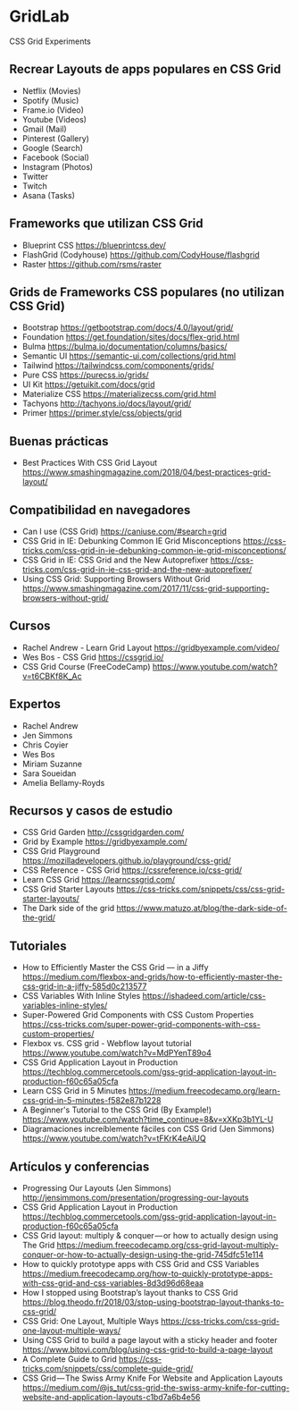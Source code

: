# GridLab
CSS Grid Experiments

## Recrear Layouts de apps populares en CSS Grid
* Netflix (Movies)
* Spotify (Music)
* Frame.io (Video)
* Youtube (Videos)
* Gmail (Mail)
* Pinterest (Gallery)
* Google (Search)
* Facebook (Social)
* Instagram (Photos)
* Twitter
* Twitch
* Asana (Tasks)

## Frameworks que utilizan CSS Grid

* Blueprint CSS https://blueprintcss.dev/
* FlashGrid (Codyhouse) https://github.com/CodyHouse/flashgrid 
* Raster https://github.com/rsms/raster

## Grids de Frameworks CSS populares (no utilizan CSS Grid)

* Bootstrap https://getbootstrap.com/docs/4.0/layout/grid/
* Foundation https://get.foundation/sites/docs/flex-grid.html
* Bulma https://bulma.io/documentation/columns/basics/
* Semantic UI https://semantic-ui.com/collections/grid.html
* Tailwind https://tailwindcss.com/components/grids/
* Pure CSS https://purecss.io/grids/
* UI Kit https://getuikit.com/docs/grid
* Materialize CSS https://materializecss.com/grid.html
* Tachyons http://tachyons.io/docs/layout/grid/
* Primer https://primer.style/css/objects/grid

## Buenas prácticas

* Best Practices With CSS Grid Layout https://www.smashingmagazine.com/2018/04/best-practices-grid-layout/

## Compatibilidad en navegadores

* Can I use (CSS Grid) https://caniuse.com/#search=grid
* CSS Grid in IE: Debunking Common IE Grid Misconceptions https://css-tricks.com/css-grid-in-ie-debunking-common-ie-grid-misconceptions/
* CSS Grid in IE: CSS Grid and the New Autoprefixer https://css-tricks.com/css-grid-in-ie-css-grid-and-the-new-autoprefixer/
* Using CSS Grid: Supporting Browsers Without Grid https://www.smashingmagazine.com/2017/11/css-grid-supporting-browsers-without-grid/

## Cursos
* Rachel Andrew - Learn Grid Layout https://gridbyexample.com/video/
* Wes Bos - CSS Grid https://cssgrid.io/
* CSS Grid Course (FreeCodeCamp) https://www.youtube.com/watch?v=t6CBKf8K_Ac

## Expertos
* Rachel Andrew
* Jen Simmons
* Chris Coyier
* Wes Bos
* Miriam Suzanne
* Sara Soueidan
* Amelia Bellamy-Royds

## Recursos y casos de estudio
* CSS Grid Garden http://cssgridgarden.com/
* Grid by Example https://gridbyexample.com/
* CSS Grid Playground https://mozilladevelopers.github.io/playground/css-grid/
* CSS Reference - CSS Grid https://cssreference.io/css-grid/
* Learn CSS Grid https://learncssgrid.com/
* CSS Grid Starter Layouts https://css-tricks.com/snippets/css/css-grid-starter-layouts/
* The Dark side of the grid https://www.matuzo.at/blog/the-dark-side-of-the-grid/

## Tutoriales
* How to Efficiently Master the CSS Grid — in a Jiffy https://medium.com/flexbox-and-grids/how-to-efficiently-master-the-css-grid-in-a-jiffy-585d0c213577
* CSS Variables With Inline Styles https://ishadeed.com/article/css-variables-inline-styles/
* Super-Powered Grid Components with CSS Custom Properties https://css-tricks.com/super-power-grid-components-with-css-custom-properties/
* Flexbox vs. CSS grid - Webflow layout tutorial https://www.youtube.com/watch?v=MdPYenT89o4
* CSS Grid Application Layout in Production https://techblog.commercetools.com/gss-grid-application-layout-in-production-f60c65a05cfa
* Learn CSS Grid in 5 Minutes https://medium.freecodecamp.org/learn-css-grid-in-5-minutes-f582e87b1228
* A Beginner's Tutorial to the CSS Grid (By Example!) https://www.youtube.com/watch?time_continue=8&v=xXKp3b1YL-U
* Diagramaciones increíblemente fáciles con CSS Grid (Jen Simmons) https://www.youtube.com/watch?v=tFKrK4eAiUQ

## Artículos y conferencias
* Progressing Our Layouts (Jen Simmons) http://jensimmons.com/presentation/progressing-our-layouts
* CSS Grid Application Layout in Production https://techblog.commercetools.com/gss-grid-application-layout-in-production-f60c65a05cfa
* CSS Grid layout: multiply & conquer — or how to actually design using The Grid https://medium.freecodecamp.org/css-grid-layout-multiply-conquer-or-how-to-actually-design-using-the-grid-745dfc51e114
* How to quickly prototype apps with CSS Grid and CSS Variables https://medium.freecodecamp.org/how-to-quickly-prototype-apps-with-css-grid-and-css-variables-8d3d96d68eaa
* How I stopped using Bootstrap’s layout thanks to CSS Grid https://blog.theodo.fr/2018/03/stop-using-bootstrap-layout-thanks-to-css-grid/
* CSS Grid: One Layout, Multiple Ways https://css-tricks.com/css-grid-one-layout-multiple-ways/
* Using CSS Grid to build a page layout with a sticky header and footer https://www.bitovi.com/blog/using-css-grid-to-build-a-page-layout
* A Complete Guide to Grid https://css-tricks.com/snippets/css/complete-guide-grid/
* CSS Grid — The Swiss Army Knife For Website and Application Layouts https://medium.com/@js_tut/css-grid-the-swiss-army-knife-for-cutting-website-and-application-layouts-c1bd7a6b4e56

